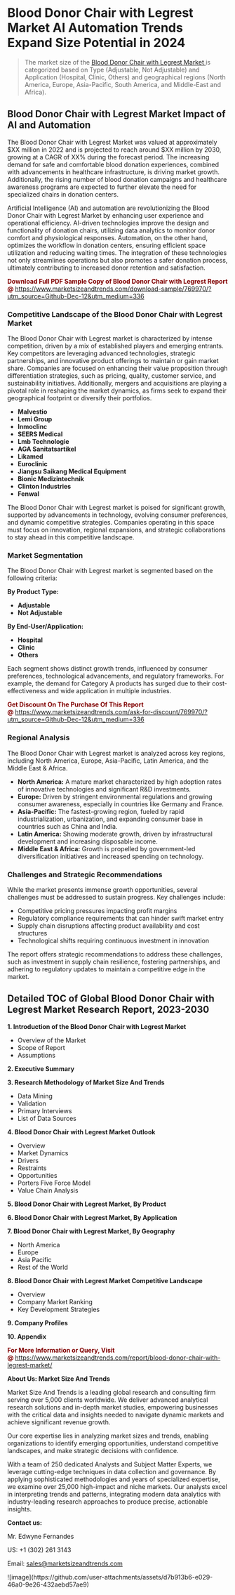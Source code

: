<H1>Blood Donor Chair with Legrest Market AI Automation Trends Expand Size Potential in 2024</H1><blockquote><p>The market size of the <a href="https://www.marketsizeandtrends.com/download-sample/769970/?utm_source=Github-Dec-12&amp;utm_medium=336" target="_blank">Blood Donor Chair with Legrest Market </a>is categorized based on Type (Adjustable, Not Adjustable) and Application (Hospital, Clinic, Others) and geographical regions (North America, Europe, Asia-Pacific, South America, and Middle-East and Africa).</p></blockquote><p><h2>Blood Donor Chair with Legrest Market Impact of AI and Automation</h2><p>The Blood Donor Chair with Legrest Market was valued at approximately $XX million in 2022 and is projected to reach around $XX million by 2030, growing at a CAGR of XX% during the forecast period. The increasing demand for safe and comfortable blood donation experiences, combined with advancements in healthcare infrastructure, is driving market growth. Additionally, the rising number of blood donation campaigns and healthcare awareness programs are expected to further elevate the need for specialized chairs in donation centers.</p><p>Artificial Intelligence (AI) and automation are revolutionizing the Blood Donor Chair with Legrest Market by enhancing user experience and operational efficiency. AI-driven technologies improve the design and functionality of donation chairs, utilizing data analytics to monitor donor comfort and physiological responses. Automation, on the other hand, optimizes the workflow in donation centers, ensuring efficient space utilization and reducing waiting times. The integration of these technologies not only streamlines operations but also promotes a safer donation process, ultimately contributing to increased donor retention and satisfaction.</p></p><p><strong><span style="color: #800000;">Download Full PDF Sample Copy of Blood Donor Chair with Legrest Report @</span>&nbsp;</strong><a href="https://www.marketsizeandtrends.com/download-sample/769970/?utm_source=Github-Dec-12&amp;utm_medium=336">https://www.marketsizeandtrends.com/download-sample/769970/?utm_source=Github-Dec-12&amp;utm_medium=336</a></p><h3>Competitive Landscape of the Blood Donor Chair with Legrest Market</h3><p>The Blood Donor Chair with Legrest market is characterized by intense competition, driven by a mix of established players and emerging entrants. Key competitors are leveraging advanced technologies, strategic partnerships, and innovative product offerings to maintain or gain market share. Companies are focused on enhancing their value proposition through differentiation strategies, such as pricing, quality, customer service, and sustainability initiatives. Additionally, mergers and acquisitions are playing a pivotal role in reshaping the market dynamics, as firms seek to expand their geographical footprint or diversify their portfolios.</p><p><strong><p><ul><li>Malvestio </li><li> Lemi Group </li><li> Inmoclinc </li><li> SEERS Medical </li><li> Lmb Technologie </li><li> AGA Sanitatsartikel </li><li> Likamed </li><li> Euroclinic </li><li> Jiangsu Saikang Medical Equipment </li><li> Bionic Medizintechnik </li><li> Clinton Industries </li><li> Fenwal</p></li></ul></p></strong></p><p>The Blood Donor Chair with Legrest market is poised for significant growth, supported by advancements in technology, evolving consumer preferences, and dynamic competitive strategies. Companies operating in this space must focus on innovation, regional expansions, and strategic collaborations to stay ahead in this competitive landscape.</p><h3>Market Segmentation</h3><p>The Blood Donor Chair with Legrest market is segmented based on the following criteria:</p><p><strong>By Product Type:</strong></p><p><strong><p><ul><li>Adjustable </li><li> Not Adjustable</p></li></ul></p></strong></p><p><strong>By End-User/Application:</strong></p><p><strong><p><ul><li>Hospital </li><li> Clinic </li><li> Others</p></li></ul></p></strong></p><p>Each segment shows distinct growth trends, influenced by consumer preferences, technological advancements, and regulatory frameworks. For example, the demand for Category A products has surged due to their cost-effectiveness and wide application in multiple industries.</p><p><strong><span style="color: #800000;">Get Discount On The Purchase Of This Report @&nbsp;</span></strong><a href="https://www.marketsizeandtrends.com/ask-for-discount/769970/?utm_source=Github-Dec-12&amp;utm_medium=336">https://www.marketsizeandtrends.com/ask-for-discount/769970/?utm_source=Github-Dec-12&amp;utm_medium=336</a></p><h3>Regional Analysis</h3><p>The Blood Donor Chair with Legrest market is analyzed across key regions, including North America, Europe, Asia-Pacific, Latin America, and the Middle East &amp; Africa.</p><ul><li><strong>North America:</strong> A mature market characterized by high adoption rates of innovative technologies and significant R&amp;D investments.</li><li><strong>Europe:</strong> Driven by stringent environmental regulations and growing consumer awareness, especially in countries like Germany and France.</li><li><strong>Asia-Pacific:</strong> The fastest-growing region, fueled by rapid industrialization, urbanization, and expanding consumer base in countries such as China and India.</li><li><strong>Latin America:</strong> Showing moderate growth, driven by infrastructural development and increasing disposable income.</li><li><strong>Middle East &amp; Africa:</strong> Growth is propelled by government-led diversification initiatives and increased spending on technology.</li></ul><h3>Challenges and Strategic Recommendations</h3><p>While the market presents immense growth opportunities, several challenges must be addressed to sustain progress. Key challenges include:</p><ul><li>Competitive pricing pressures impacting profit margins</li><li>Regulatory compliance requirements that can hinder swift market entry</li><li>Supply chain disruptions affecting product availability and cost structures</li><li>Technological shifts requiring continuous investment in innovation</li></ul><p>The report offers strategic recommendations to address these challenges, such as investment in supply chain resilience, fostering partnerships, and adhering to regulatory updates to maintain a competitive edge in the market.</p><h2>Detailed TOC of Global Blood Donor Chair with Legrest Market Research Report, 2023-2030</h2><p><strong>1. Introduction of the Blood Donor Chair with Legrest Market</strong></p><ul><li>Overview of the Market</li><li>Scope of Report</li><li>Assumptions&nbsp;</li></ul><p><strong>2. Executive Summary</strong></p><p><strong>3. Research Methodology of <strong>Market Size And Trends</strong></strong></p><ul><li>Data Mining</li><li>Validation</li><li>Primary Interviews</li><li>List of Data Sources&nbsp;</li></ul><p><strong>4. Blood Donor Chair with Legrest Market Outlook</strong></p><ul><li>Overview</li><li>Market Dynamics</li><li>Drivers</li><li>Restraints</li><li>Opportunities</li><li>Porters Five Force Model</li><li>Value Chain Analysis&nbsp;</li></ul><p><strong>5. Blood Donor Chair with Legrest Market, By Product</strong></p><p><strong>6. Blood Donor Chair with Legrest Market, By Application</strong></p><p><strong>7. Blood Donor Chair with Legrest Market, By Geography</strong></p><ul><li>North America</li><li>Europe</li><li>Asia Pacific</li><li>Rest of the World&nbsp;</li></ul><p><strong>8. Blood Donor Chair with Legrest Market Competitive Landscape</strong></p><ul><li>Overview</li><li>Company Market Ranking</li><li>Key Development Strategies&nbsp;</li></ul><p><strong>9. Company Profiles</strong></p><p><strong>10. Appendix</strong></p><p><strong><span style="color: #800000;">For More Information or Query, Visit @&nbsp;</span></strong><a href="https://www.marketsizeandtrends.com/report/blood-donor-chair-with-legrest-market/">https://www.marketsizeandtrends.com/report/blood-donor-chair-with-legrest-market/</a></p><p></p><p><strong>About Us:&nbsp;Market Size And Trends</strong></p><p>Market Size And Trends&nbsp;is a leading global research and consulting firm serving over 5,000 clients worldwide. We deliver advanced analytical research solutions and in-depth market studies, empowering businesses with the critical data and insights needed to navigate dynamic markets and achieve significant revenue growth.</p><p>Our core expertise lies in analyzing market sizes and trends, enabling organizations to identify emerging opportunities, understand competitive landscapes, and make strategic decisions with confidence.</p><p>With a team of 250 dedicated Analysts and Subject Matter Experts, we leverage cutting-edge techniques in data collection and governance. By applying sophisticated methodologies and years of specialized expertise, we examine over 25,000 high-impact and niche markets. Our analysts excel in interpreting trends and patterns, integrating modern data analytics with industry-leading research approaches to produce precise, actionable insights.</p><p><strong>Contact us:</strong></p><p>Mr. Edwyne Fernandes</p><p>US: +1 (302) 261 3143</p><p>Email: <a href="mailto:sales@marketsizeandtrends.com">sales@marketsizeandtrends.com</a>&nbsp;</p>
![image](https://github.com/user-attachments/assets/d7b913b6-e029-46a0-9e26-432aebd57ae9)

